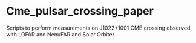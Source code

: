 # Cme_pulsar_crossing_paper
Scripts to perform measurements on J1022+1001 CME crossing observed with LOFAR and NenuFAR and Solar Orbiter
